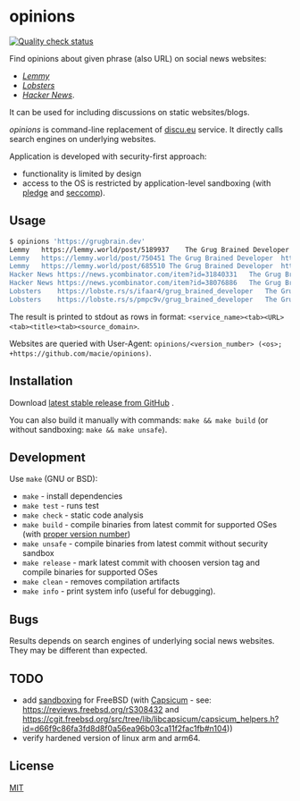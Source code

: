 # opinions

[![Quality check status](https://github.com/macie/opinions/actions/workflows/check.yml/badge.svg)](https://github.com/macie/opinions/actions/workflows/check.yml)

Find opinions about given phrase (also URL) on social news websites:

- _[Lemmy](https://en.wikipedia.org/wiki/Lemmy_(social_network))_
- _[Lobsters](https://lobste.rs/about)_
- _[Hacker News](https://en.wikipedia.org/wiki/Hacker_News)_.

It can be used for including discussions on static websites/blogs.

_opinions_ is command-line replacement of [discu.eu](https://discu.eu/) service.
It directly calls search engines on underlying websites.

Application is developed with security-first approach:

- functionality is limited by design
- access to the OS is restricted by application-level sandboxing (with [pledge](https://man.openbsd.org/pledge.2) and [seccomp](https://en.wikipedia.org/wiki/Seccomp)).

## Usage

```sh
$ opinions 'https://grugbrain.dev'
Lemmy	https://lemmy.world/post/5189937	The Grug Brained Developer - A layman's guide to thinking like the self-aware smol brained	https://grugbrain.dev/
Lemmy	https://lemmy.world/post/750451	The Grug Brained Developer	https://grugbrain.dev/
Lemmy	https://lemmy.world/post/685510	The Grug Brained Developer	https://grugbrain.dev/
Hacker News	https://news.ycombinator.com/item?id=31840331	The Grug Brained Developer	https://grugbrain.dev/
Hacker News	https://news.ycombinator.com/item?id=38076886	The Grug Brained Developer (2022)	https://grugbrain.dev/
Lobsters	https://lobste.rs/s/ifaar4/grug_brained_developer	The Grug Brained Developer	https://grugbrain.dev/
Lobsters	https://lobste.rs/s/pmpc9v/grug_brained_developer	The Grug Brained Developer	http://grugbrain.dev
```

The result is printed to stdout as rows in format: `<service_name><tab><URL><tab><title><tab><source_domain>`.

Websites are queried with User-Agent: `opinions/<version_number> (<os>; +https://github.com/macie/opinions)`.

## Installation

Download [latest stable release from GitHub](https://github.com/macie/opinions/releases/latest) .

You can also build it manually with commands: `make && make build` (or without
sandboxing: `make && make unsafe`).

## Development

Use `make` (GNU or BSD):

- `make` - install dependencies
- `make test` - runs test
- `make check` - static code analysis
- `make build` - compile binaries from latest commit for supported OSes (with [proper version number](https://go.dev/doc/modules/version-numbers))
- `make unsafe` - compile binaries from latest commit without security sandbox
- `make release` - mark latest commit with choosen version tag and compile binaries for supported OSes
- `make clean` - removes compilation artifacts
- `make info` - print system info (useful for debugging).

## Bugs

Results depends on search engines of underlying social news websites. They
may be different than expected.

## TODO

- add [sandboxing](https://learnbchs.org/pledge.html) for FreeBSD (with
[Capsicum](https://en.wikipedia.org/wiki/Capsicum_(Unix)) - see:
<https://reviews.freebsd.org/rS308432> and
<https://cgit.freebsd.org/src/tree/lib/libcapsicum/capsicum_helpers.h?id=d66f9c86fa3fd8d8f0a56ea96b03ca11f2fac1fb#n104>))
- verify hardened version of linux arm and arm64.

## License

[MIT](./LICENSE)
